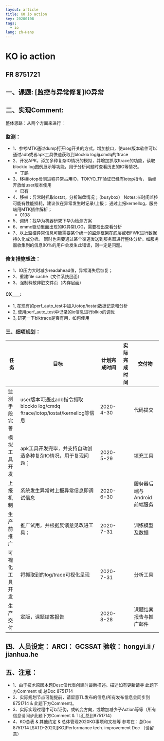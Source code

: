 ```yaml
---
layout: article
title: KO io action
key: 20200108
tags:
  - io
lang: zh-Hans
---
```


# KO io action

## FR 8751721

## 一、课题: [监控与异常修复]IO异常  

## 二、实现Comment: 

整体思路：从两个方面来进行： 

### 监测： 
- 1、参考MTK通过dump打开log开关的方式，增加接口，使user版本软件可以通过adb或者apk工具快速获取到blockio log与cmdq的ftrace 
- 2、开发APK，添加多种复杂IO情况的模拟，并增加抓取ftrace的功能，读取blockio log图例展示等功能，用于分析问题时查看历史的IO等情况。 
    - 丁鹏
- 3、移植iotop检测进程异常占用IO，TOKYO_TF验证已经有iotop指令， 后续开放给user版本使用 
    - 已有
- 4、移植：异常时抓取iostat，分析磁盘情况；（busybox）  Notes:长时间监控可能有性能损耗，建议仅在异常发生时记录/上报； 通过上报kernellog，服务端用MTK插件解析； 
    - 0108
- 5、调研：找华为机器研究下华为检测方案 
- 6、emmc驱动里面出现的IO异常LOG，需要检出查看分析 
- 7、以上监控异常信息可能需要某个统一的监测框架在底层或者FWK进行数据持久化或分析。 同时也需要通过某个渠道发送到服务器进行整体分析。如服务器收集到的信息80%的用户会发生此错误，则一定是问题。  

### 修复措施想法： 
- 1、IO压力大时减少readahead值，异常消失后恢复； 
- 2、重建file cache（文件系统层面） 
- 3、强制释放非脏文件页（内存层面）  

#### CX____:
- 1, 在现有的perf_auto_test中加入iotop/iostat数据记录和分析
- 2, 使用perf_auto_test中记录的io信息进行blkio的调优
- 3, 研究一下blktrace是否有用，如何使用

### 三、细项规划： 
任务|目标|计划完成时间|实际完成时间|交付物 
-|-|-|-|-
监测手段完善|user版本可通过adb指令抓取blockio log/cmdq ftrace/iotop/iostat/kernellog等信息|2020-4-30||代码提交 
模拟工具开发|apk工具开发完毕，并支持自动创造多种复杂IO情况，用于复现问题；|2020-5-29||填充工具 
上报机制|系统发生异常时上报异常信息即调试信息|2020-6-30||服务器后端与Android前端服务 
生产前推广|推广试用，并根据反馈意见改进工具；|2020-7-31||训练模型及数据 
可视化工具开发|将抓取到的log/trace可视化呈现|2020-7-31||分析工具 
生产交付|定版，课题结案报告|2020-8-28||课题结案报告与推广邮件  

## 四、人员设定： ARCI： GCSSAT 验收： hongyi.li / jianhua.he  

## 五、注意： 

- 1、由于技术原因本题Desc仅代表创建时最新描述。描述如有更新请寻 此题下方Comment 或 总Doc 8751714 
- 2、实际规划节点可能提前，请留意TL发布的信息(所有发布信息会同步到8751714 & 此题下方Comment)。 
- 3、实际实现过程中可以证伪，或转变方向，或增加减少子Action等等（所有信息请同步此题下方Comment & TL汇总到8751714） 
- 4、KO总表 & 其他约定 & 总体管理2020KO事项和文档等 参考在：总Doc 8751714 [SATD-2020][KO]Performance tech. improvement Doc （请留意） 